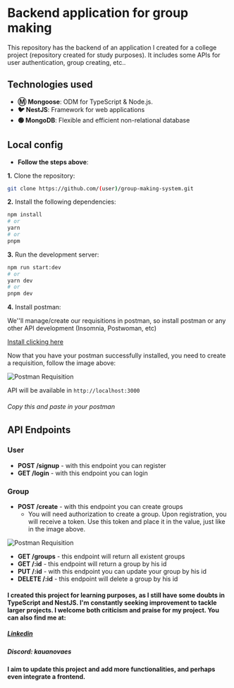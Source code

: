 # Backend application for group making

This repository has the backend of an application I created for a college project (repository created for study purposes). It includes some APIs for user authentication, group creating, etc..

## Technologies used

- **Ⓜ️ Mongoose**: ODM for TypeScript & Node.js.
- **🐦 NestJS**: Framework for web applications
- **🟢 MongoDB**: Flexible and efficient non-relational database

## Local config

- **Follow the steps above**:

**1.** Clone the repository:
```bash
git clone https://github.com/(user)/group-making-system.git
```
**2.** Install the following dependencies:
```bash
npm install
# or 
yarn
# or
pnpm
```
**3.** Run the development server:
```bash
npm run start:dev
# or
yarn dev
# or
pnpm dev
```
**4.** Install postman:

We''ll manage/create our requisitions in postman, so install postman or any other API development (Insomnia, Postwoman, etc)

[Install clicking here](https://www.postman.com/downloads/)

Now that you have your postman successfully installed, you need to create a requisition, follow the image above:

<img src="https://prnt.sc/q0Gk3AC4ZbGi" alt="Postman Requisition">

API will be available in `http://localhost:3000`
###### Copy this and paste in your postman

## API Endpoints

### User

- **POST /signup** - with this endpoint you can register
- **GET /login** - with this endpoint you can login

### Group

- **POST /create** - with this endpoint you can create groups
    - You will need authorization to create a group. Upon registration, you will receive a token. Use this token and place it in the value, just like in the image above.

<img src="https://prnt.sc/CsulHdVi5XVL" alt="Postman Requisition">

- **GET /groups** - this endpoint will return all existent groups
- **GET /:id** - this endpoint will return a group by his id
- **PUT /:id** - with this endpoint you can update your group by his id 
- **DELETE /:id** - this endpoint will delete a group by his id

#### I created this project for learning purposes, as I still have some doubts in TypeScript and NestJS. I'm constantly seeking improvement to tackle larger projects. I welcome both criticism and praise for my project. You can also find me at:
##### [Linkedin](https://www.linkedin.com/in/ksnovaes81/)
##### Discord: kauanovaes
#### I aim to update this project and add more functionalities, and perhaps even integrate a frontend.